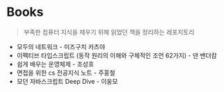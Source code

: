 # Books

> 부족한 컴퓨터 지식을 채우기 위해 읽었던 책을 정리하는 레포지토리 

- 모두의 네트워크 - 미즈구치 카츠야
- 이펙티브 타입스크립트 (동작 원리의 이해와 구체적인 조언 62가지) - 댄 밴더캄
- 쉽게 배우는 운영체제 - 조성호
- 면접을 위한 cs 전공지식 노트 - 주홍철
- 모던 자바스크립트 Deep Dive - 이웅모
